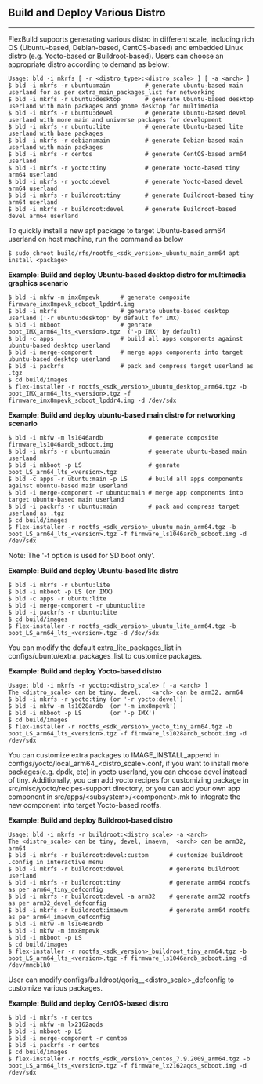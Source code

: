 ## Build and Deploy Various Distro
----------------------------------
FlexBuild supports generating various distro in different scale, including rich OS (Ubuntu-based, Debian-based, CentOS-based)
and embedded Linux distro (e.g. Yocto-based or Buildroot-based). Users can choose an appropriate distro according to demand as below:

```
Usage: bld -i mkrfs [ -r <distro_type>:<distro_scale> ] [ -a <arch> ]
$ bld -i mkrfs -r ubuntu:main          # generate ubuntu-based main userland for as per extra_main_packages_list for networking
$ bld -i mkrfs -r ubuntu:desktop       # generate Ubuntu-based desktop userland with main packages and gnome desktop for multimedia
$ bld -i mkrfs -r ubuntu:devel         # generate Ubuntu-based devel userland with more main and universe packages for development
$ bld -i mkrfs -r ubuntu:lite          # generate Ubuntu-based lite userland with base packages
$ bld -i mkrfs -r debian:main          # generate Debian-based main userland with main packages
$ bld -i mkrfs -r centos               # generate CentOS-based arm64 userland
$ bld -i mkrfs -r yocto:tiny           # generate Yocto-based tiny arm64 userland
$ bld -i mkrfs -r yocto:devel          # generate Yocto-based devel arm64 userland
$ bld -i mkrfs -r buildroot:tiny       # generate Buildroot-based tiny arm64 userland
$ bld -i mkrfs -r buildroot:devel      # generate Buildroot-based devel arm64 userland
```
To quickly install a new apt package to target Ubuntu-based arm64 userland on host machine, run the command as below
```
$ sudo chroot build/rfs/rootfs_<sdk_version>_ubuntu_main_arm64 apt install <package>
```



__Example: Build and deploy Ubuntu-based desktop distro for multimedia graphics scenario__
```
$ bld -i mkfw -m imx8mpevk      # generate composite firmware_imx8mpevk_sdboot_lpddr4.img
$ bld -i mkrfs                  # generate ubuntu-based desktop userland ('-r ubuntu:desktop' by default for IMX)
$ bld -i mkboot                 # genrate boot_IMX_arm64_lts_<version>.tgz  ('-p IMX' by default)
$ bld -c apps                   # build all apps components against ubuntu-based desktop userland
$ bld -i merge-component        # merge apps components into target ubuntu-based desktop userland
$ bld -i packrfs                # pack and compress target userland as .tgz
$ cd build/images
$ flex-installer -r rootfs_<sdk_version>_ubuntu_desktop_arm64.tgz -b boot_IMX_arm64_lts_<version>.tgz -f firmware_imx8mpevk_sdboot_lpddr4.img -d /dev/sdx
```



__Example: Build and deploy ubuntu-based main distro for networking scenario__
```
$ bld -i mkfw -m ls1046ardb             # generate composite firmware_ls1046ardb_sdboot.img
$ bld -i mkrfs -r ubuntu:main           # generate ubuntu-based main userland
$ bld -i mkboot -p LS                   # genrate boot_LS_arm64_lts_<version>.tgz
$ bld -c apps -r ubuntu:main -p LS      # build all apps components against ubuntu-based main userland
$ bld -i merge-component -r ubuntu:main # merge app components into target ubuntu-based main userland
$ bld -i packrfs -r ubuntu:main         # pack and compress target userland as .tgz
$ cd build/images
$ flex-installer -r rootfs_<sdk_version>_ubuntu_main_arm64.tgz -b boot_LS_arm64_lts_<version>.tgz -f firmware_ls1046ardb_sdboot.img -d /dev/sdx
```
Note: The '-f <firmware> option is used for SD boot only'.




__Example: Build and deploy Ubuntu-based lite distro__
```
$ bld -i mkrfs -r ubuntu:lite
$ bld -i mkboot -p LS (or IMX)
$ bld -c apps -r ubuntu:lite
$ bld -i merge-component -r ubuntu:lite
$ bld -i packrfs -r ubuntu:lite
$ cd build/images
$ flex-installer -r rootfs_<sdk_version>_ubuntu_lite_arm64.tgz -b boot_LS_arm64_lts_<version>.tgz -d /dev/sdx
```
You can modify the default extra_lite_packages_list in configs/ubuntu/extra_packages_list to customize packages.




__Example: Build and deploy Yocto-based distro__
```
Usage: bld -i mkrfs -r yocto:<distro_scale> [ -a <arch> ]
The <distro_scale> can be tiny, devel,   <arch> can be arm32, arm64
$ bld -i mkrfs -r yocto:tiny (or '-r yocto:devel')
$ bld -i mkfw -m ls1028ardb  (or '-m imx8mpevk')
$ bld -i mkboot -p LS        (or '-p IMX')
$ cd build/images
$ flex-installer -r rootfs_<sdk_version>_yocto_tiny_arm64.tgz -b boot_LS_arm64_lts_<version>.tgz -f firmware_ls1028ardb_sdboot.img -d /dev/sdx
```
You can customize extra packages to IMAGE_INSTALL_append in configs/yocto/local_arm64_<distro_scale>.conf, if you want to install
more packages(e.g. dpdk, etc) in yocto userland, you can choose devel instead of tiny. Additionally, you can add yocto
recipes for customizing package in src/misc/yocto/recipes-support directory, or you can add your own app component in
src/apps/\<subsystem\>/\<component\>.mk to integrate the new component into target Yocto-based rootfs.




__Example: Build and deploy Buildroot-based distro__
```
Usage: bld -i mkrfs -r buildroot:<distro_scale> -a <arch>
The <distro_scale> can be tiny, devel, imaevm,  <arch> can be arm32, arm64
$ bld -i mkrfs -r buildroot:devel:custom      # customize buildroot .config in interactive menu
$ bld -i mkrfs -r buildroot:devel             # generate buildroot userland
$ bld -i mkrfs -r buildroot:tiny              # generate arm64 rootfs as per arm64_tiny_defconfig
$ bld -i mkrfs -r buildroot:devel -a arm32    # generate arm32 rootfs as per arm32_devel_defconfig
$ bld -i mkrfs -r buildroot:imaevm            # generate arm64 rootfs as per arm64_imaevm_defconfig
$ bld -i mkfw -m ls1046ardb
$ bld -i mkfw -m imx8mpevk
$ bld -i mkboot -p LS
$ cd build/images
$ flex-installer -r rootfs_<sdk_version>_buildroot_tiny_arm64.tgz -b boot_LS_arm64_lts_<version>.tgz -f firmware_ls1046ardb_sdboot.img -d /dev/mmcblk0
```
User can modify configs/buildroot/qoriq_<arch>_<distro_scale>_defconfig to customize various packages.




__Example: Build and deploy CentOS-based distro__
```
$ bld -i mkrfs -r centos
$ bld -i mkfw -m lx2162aqds
$ bld -i mkboot -p LS
$ bld -i merge-component -r centos
$ bld -i packrfs -r centos
$ cd build/images
$ flex-installer -r rootfs_<sdk_version>_centos_7.9.2009_arm64.tgz -b boot_LS_arm64_lts_<version>.tgz -f firmware_lx2162aqds_sdboot.img -d /dev/sdx
```
